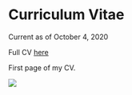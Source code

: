 # Curriculum Vitae

Current as of October 4, 2020

Full CV [here](https://docs.google.com/document/d/1lK0ZNMUKEQlv9tSvvlTG0VduwoljM2-xgqujeFNyep0/edit?usp=sharing) 

First page of my CV.

<img src="https://evanhazey.github.io/evanhazenunez/Graphics/Master_CV.jpg">




